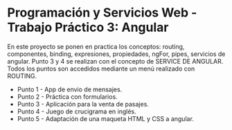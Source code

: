 # Programación y Servicios Web - Trabajo Práctico 3: Angular

En este proyecto se ponen en practica los conceptos: routing, componentes, binding, expresiones, propiedades, ngFor,
pipes, servicios de angular. Punto 3 y 4 se realizan con el concepto de SERVICE DE
ANGULAR. Todos los puntos son accedidos mediante un menú realizado con ROUTING.

- Punto 1 - App de envio de mensajes.
- Punto 2 - Práctica con formularios.
- Punto 3 - Aplicación para la venta de pasajes.
- Punto 4 - Juego de crucigrama en inglés.
- Punto 5 - Adaptación de una maqueta HTML y CSS a angular.